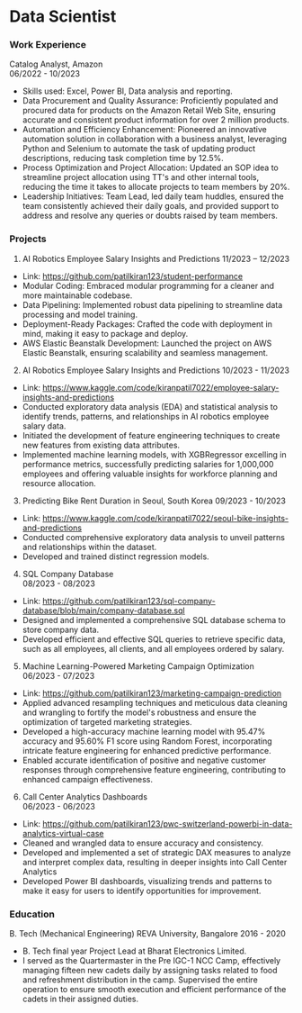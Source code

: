 # Data Scientist

### Work Experience
Catalog Analyst, Amazon		
06/2022 - 10/2023
- Skills used: Excel, Power BI, Data analysis and reporting.
- Data Procurement and Quality Assurance: Proficiently populated and procured data for products on the Amazon Retail Web Site, ensuring accurate and consistent product information for over 2 million products.
- Automation and Efficiency Enhancement: Pioneered an innovative automation solution in collaboration with a business analyst, leveraging Python and Selenium to automate the task of updating product descriptions, reducing task completion time by 12.5%.
-	Process Optimization and Project Allocation: Updated an SOP idea to streamline project allocation using TT's and other internal tools, reducing the time it takes to allocate projects to team members by 20%. 
-	Leadership Initiatives: Team Lead, led daily team huddles, ensured the team consistently achieved their daily goals, and provided support to address and resolve any queries or doubts raised by team members.

### Projects
1. AI Robotics Employee Salary Insights and Predictions
11/2023 – 12/2023
- Link: https://github.com/patilkiran123/student-performance
- Modular Coding: Embraced modular programming for a cleaner and more maintainable codebase.
-	Data Pipelining: Implemented robust data pipelining to streamline data processing and model training.
-	Deployment-Ready Packages: Crafted the code with deployment in mind, making it easy to package and deploy.
-	AWS Elastic Beanstalk Development: Launched the project on AWS Elastic Beanstalk, ensuring scalability and seamless management.

 
2. AI Robotics Employee Salary Insights and Predictions
10/2023 - 11/2023
- Link: https://www.kaggle.com/code/kiranpatil7022/employee-salary-insights-and-predictions
-	Conducted exploratory data analysis (EDA) and statistical analysis to identify trends, patterns, and relationships in AI robotics employee salary data.
-	Initiated the development of feature engineering techniques to create new features from existing data attributes.
-	Implemented machine learning models, with XGBRegressor excelling in performance metrics, successfully predicting salaries for 1,000,000 employees and offering valuable insights for workforce planning and resource allocation. 

 
3. Predicting Bike Rent Duration in Seoul, South Korea
09/2023 - 10/2023
- Link: https://www.kaggle.com/code/kiranpatil7022/seoul-bike-insights-and-predictions
-	Conducted comprehensive exploratory data analysis to unveil patterns and relationships within the dataset.
-	Developed and trained distinct regression models. 

 
4. SQL Company Database             
08/2023 - 08/2023 
- Link: https://github.com/patilkiran123/sql-company-database/blob/main/company-database.sql
-	Designed and implemented a comprehensive SQL database schema to store company data.
-	Developed efficient and effective SQL queries to retrieve specific data, such as all employees, all clients, and all employees ordered by salary.

 
5. Machine Learning-Powered Marketing Campaign Optimization   
06/2023 - 07/2023
- Link: https://github.com/patilkiran123/marketing-campaign-prediction
-	Applied advanced resampling techniques and meticulous data cleaning and wrangling to fortify the model's robustness and ensure the optimization of targeted marketing strategies.
-	Developed a high-accuracy machine learning model with 95.47% accuracy and 95.60% F1 score using Random Forest, incorporating intricate feature engineering for enhanced predictive performance.
-	Enabled accurate identification of positive and negative customer responses through comprehensive feature engineering, contributing to enhanced campaign effectiveness.

6. Call Center Analytics Dashboards	 
06/2023 - 06/2023
- Link: https://github.com/patilkiran123/pwc-switzerland-powerbi-in-data-analytics-virtual-case
-	Cleaned and wrangled data to ensure accuracy and consistency.
-	Developed and implemented a set of strategic DAX measures to analyze and interpret complex data, resulting in deeper insights into Call Center Analytics 
-	Developed Power BI dashboards, visualizing trends and patterns to make it easy for users to identify opportunities for improvement.

### Education
B. Tech (Mechanical Engineering)
REVA University, Bangalore
2016 - 2020
-	B. Tech final year Project Lead at Bharat Electronics Limited.
-	I served as the Quartermaster in the Pre IGC-1 NCC Camp, effectively managing fifteen new cadets daily by assigning tasks related to food and refreshment distribution in the camp. Supervised the entire operation to ensure smooth execution and efficient performance of the cadets in their assigned duties.
